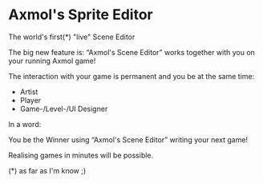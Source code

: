 # Axmol's Sprite Editor
The world's first(*) "live" Scene Editor     

The big new feature is:
“Axmol's Scene Editor” works together with you on your running Axmol game!

The interaction with your game is permanent and you be at the same time:

- Artist
- Player
- Game-/Level-/UI Designer

In a word:

You be the Winner using “Axmol's Scene Editor” writing your next game!

Realising games in minutes will be possible.

(*) as far as I'm know ;)
